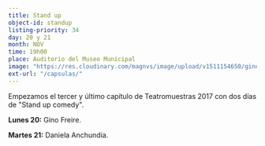```yaml
---
title: Stand up
object-id: standup
listing-priority: 34
day: 20 y 21
month: NOV
time: 19h00
place: Auditorio del Museo Municipal
image: "https://res.cloudinary.com/magnvs/image/upload/v1511154650/gino_fdhaii.jpg"
ext-url: "/capsulas/"
---
```


Empezamos el tercer y último capítulo de Teatromuestras 2017 con dos días de "Stand up comedy".

<b>Lunes 20:</b> Gino Freire.

<b>Martes 21:</b> Daniela Anchundia.
